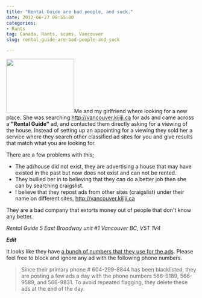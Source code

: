 ```yaml
---
title: "Rental Guide are bad people, and suck."
date: 2012-06-27 08:55:00
categories:
- Rants
tag: Canada, Rants, scams, Vancouver
slug: rental-guide-are-bad-people-and-suck

---
```


<a href="/public/uploads/2012/06/thumbs-down-smiley-md1.png"><img class="alignright  wp-image-2785" title="thumbs-down-smiley-md" alt="" src="/public/uploads/2012/06/thumbs-down-smiley-md1.png" width="180" height="144" /></a>Me and my girlfriend where looking for a new place. She was searching <a href="http://vancouver.kijiji.ca/">http://vancouver.kijiji.ca</a> for ads and came across a <strong>"Rental Guide"</strong> ad, and contacted them directly asking for a viewing of the house. Instead of setting up an appointing for a viewing they sold her a service where they search other classified ad sites for you and give results that match what you are looking for.

There are a few problems with this;
<ul>
	<li>The ad/house did not exist, they are advertising a house that may have existed in the past but now does not exist and can not be rented.</li>
	<li>They bullied her in to believing that they can do a better job then she can by searching craigslist.</li>
	<li>I believe that they repost ads from other sites (craigslist) under their name on different sites, <a href="http://vancouver.kijiji.ca/">http://vancouver.kijiji.ca</a></li>
</ul>
They are a bad company that extorts money out of people that don't know any better.

<em>Rental Guide</em>
<em>5 East Broadway unit #1</em>
<em>Vancouver BC, V5T 1V4</em>

<strong>*Edit*</strong>

It looks like they have <a href="https://forums.craigslist.org/?ID=210715975">a bunch of numbers that they use for the ads</a>. Please feel free to block and ignore any ad with the following phone numbers.
<blockquote>Since their primary phone # 604-299-8844 has been blacklisted, they are posting a few ads a day with the phone numbers 566-9189, 566-9589, and 566-9831. To avoid repeated flagging, they delete these ads at the end of the day.</blockquote>
